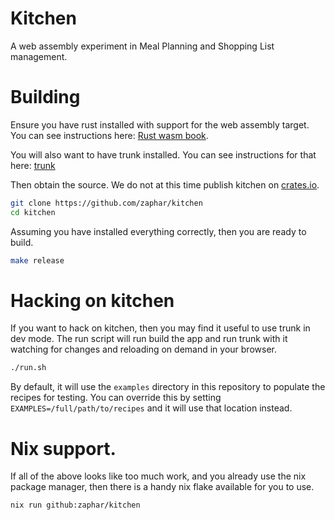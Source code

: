# Kitchen

A web assembly experiment in Meal Planning and Shopping List management.

# Building

Ensure you have rust installed with support for the web assembly target. You can see instructions here: [Rust wasm book](https://rustwasm.github.io/docs/book/game-of-life/setup.html).

You will also want to have trunk installed. You can see instructions for that here: [trunk](https://trunkrs.dev/)

Then obtain the source. We do not at this time publish kitchen on [crates.io](https://crates.io/).

```sh
git clone https://github.com/zaphar/kitchen
cd kitchen
```

Assuming you have installed everything correctly, then you are ready to build.

```sh
make release
```

# Hacking on kitchen

If you want to hack on kitchen, then you may find it useful to use trunk in dev mode. The run script will run build the app and run trunk with it watching for changes and reloading on demand in your browser.

```sh
./run.sh
```

By default, it will use the `examples` directory in this repository to populate the recipes for testing. You can override this by setting `EXAMPLES=/full/path/to/recipes` and it will use that location instead.

# Nix support.

If all of the above looks like too much work, and you already use the nix package manager, then there is a handy nix flake available for you to use.

```sh
nix run github:zaphar/kitchen
```